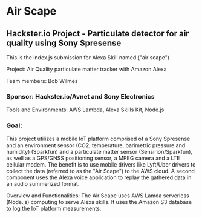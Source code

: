 # Air Scape  

## Hackster.io Project - Particulate detector for air quality using Sony Spresense  

This is the index.js submission for Alexa Skill named ("air scape")

Project: Air Quality particulate matter tracker with Amazon Alexa   

Team members: Bob Wilmes   

### Sponsor: Hackster.io/Avnet and Sony Electronics  

Tools and Environments: AWS Lambda, Alexa Skills Kit, Node.js

### Goal:  
This project utilizes a mobile IoT platform comprised of a Sony Spresense and an environment sensor (CO2, temperature, barimetric pressure and humidity) (Sparkfun) 
and a particulate matter sensor (Sensirion/Sparkfun), as well as a GPS/GNSS positioning sensor, a MPEG camera and a LTE cellular modem. The benefit is to use
mobile drivers like Lyft/Uber drivers to collect the data (referred to as the "Air Scape") to the AWS cloud. A second component uses the Alexa voice application
to replay the gathered data in an audio summerized format.


Overview and Functionalities:
The Air Scape uses AWS Lamda serverless (Node.js) computing to serve Alexa skills. It uses the Amazon S3 database to log the IoT platform measurements.
  
